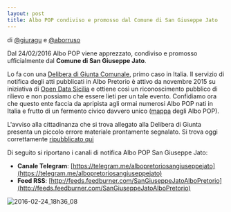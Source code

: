 ```yaml
---
layout: post
title: Albo POP condiviso e promosso dal Comune di San Giuseppe Jato
---
```


di [@giuragu](https://twitter.com/giuragu) e [@aborruso](https://twitter.com/aborruso)

Dal 24/02/2016 Albo POP viene apprezzato, condiviso e promosso ufficialmente dal **Comune di San Giuseppe Jato**. 

Lo fa con una [Delibera di Giunta Comunale](http://156.54.128.62/sgjato/mc/mc_p_dettaglio.php?id_pubbl=1614), primo caso in Italia. Il servizio di notifica degli atti pubblicati in Albo Pretorio è attivo da novembre 2015 su iniziativa di [Open Data Sicilia](opendatasiclia.it) e ottiene così un riconoscimento pubblico di rilievo e non possiamo che essere lieti per un tale evento. Confidiamo ora che questo ente faccia da apripista agli ormai numerosi Albo POP nati in Italia e frutto di un fermento civico davvero unico ([mappa](http://umap.openstreetmap.fr/it/map/albo-pop_64767#6/41.870/12.942) degli Albo POP). 

L'avviso alla cittadinanza che si trova allegato alla Delibera di Giunta presenta un piccolo errore materiale prontamente segnalato. Si trova oggi correttamente [ripubblicato  qui](http://www.comune.sangiuseppejato.gov.it/media/materiale/atti_albo2/atti_vari/1456481920_avviso_tviter.pdf)

Di seguito si riportano i canali di notifica Albo POP San Giuseppe Jato:

- **Canale Telegram**: [https://telegram.me/albopretoriosangiuseppejato](https://telegram.me/albopretoriosangiuseppejato)
- **Feed RSS**: [http://feeds.feedburner.com/SanGiuseppeJatoAlboPretorio](http://feeds.feedburner.com/SanGiuseppeJatoAlboPretorio)

![2016-02-24_18h36_08](https://cloud.githubusercontent.com/assets/30607/13294701/84ebc1b8-db25-11e5-856d-8bc196458437.png)


